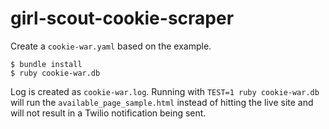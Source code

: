 # girl-scout-cookie-scraper

Create a `cookie-war.yaml` based on the example.

```
$ bundle install
$ ruby cookie-war.db
```

Log is created as `cookie-war.log`. Running with `TEST=1 ruby cookie-war.db` will run the `available_page_sample.html` instead of hitting the live site and will not result in a Twilio notification being sent.
